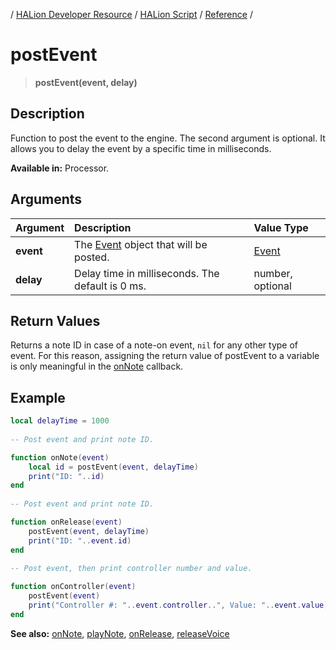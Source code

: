 / [HALion Developer Resource](../../HALion-Developer-Resource.md) / [HALion Script](./HALion-Script.md) / [Reference](./Reference.md) /

# postEvent

>**postEvent(event, delay)**

## Description

Function to post the event to the engine. The second argument is optional. It allows you to delay the event by a specific time in milliseconds.

**Available in:** Processor.

## Arguments

|Argument|Description|Value Type|
|:-|:-|:-|
|**event**|The [Event](./Event.md) object that will be posted.|[Event](./Event.md)|
|**delay**|Delay time in milliseconds. The default is 0 ms.|number, optional|

## Return Values

Returns a note ID in case of a note-on event, ``nil`` for any other type of event. For this reason, assigning the return value of postEvent to a variable is only meaningful in the [onNote](./onNote.md) callback.

## Example

```lua
local delayTime = 1000
 
-- Post event and print note ID.

function onNote(event)
    local id = postEvent(event, delayTime)
    print("ID: "..id)
end
  
-- Post event and print note ID.

function onRelease(event)
    postEvent(event, delayTime)
    print("ID: "..event.id)
end
 
-- Post event, then print controller number and value.

function onController(event)
    postEvent(event)
    print("Controller #: "..event.controller..", Value: "..event.value)
end
```

**See also:** [onNote](./onNote.md), [playNote](./playNote.md), [onRelease](./onRelease.md), [releaseVoice](./releaseVoice.md)
